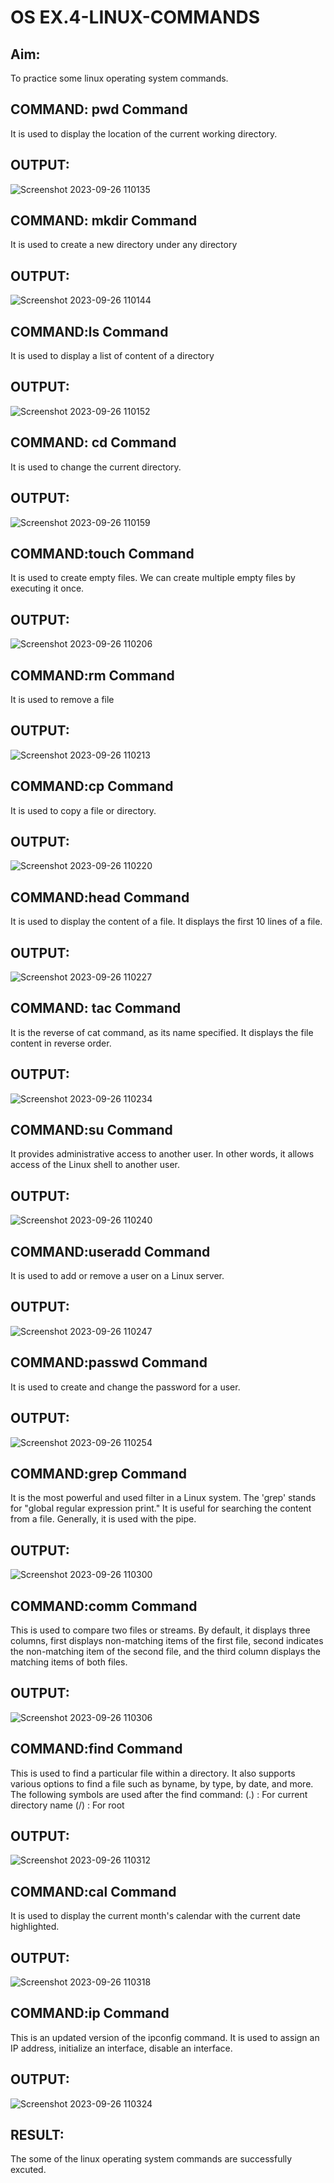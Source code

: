 # OS EX.4-LINUX-COMMANDS
## Aim:
To practice some linux operating system commands.

## COMMAND: pwd Command
It is used to display the location of the current working directory.

## OUTPUT:
![Screenshot 2023-09-26 110135](https://github.com/Aishwarya-TM/EX.4-LINUX-COMMANDS/assets/127846109/90b6dcbc-93ff-4b6f-a6ba-68591a46b276)


## COMMAND: mkdir Command
It is used to create a new directory under any directory

## OUTPUT:
![Screenshot 2023-09-26 110144](https://github.com/Aishwarya-TM/EX.4-LINUX-COMMANDS/assets/127846109/eec5c781-e1d0-4480-b5c2-dcec864a76a2)


## COMMAND:ls Command
It is used to display a list of content of a directory

## OUTPUT:
![Screenshot 2023-09-26 110152](https://github.com/Aishwarya-TM/EX.4-LINUX-COMMANDS/assets/127846109/0fa0ba18-477d-4365-90d4-7f8cbbff5d99)


## COMMAND: cd Command
It is used to change the current directory.

## OUTPUT:
![Screenshot 2023-09-26 110159](https://github.com/Aishwarya-TM/EX.4-LINUX-COMMANDS/assets/127846109/ca9f74b4-2452-4180-9954-04f0a28bd2f1)


## COMMAND:touch Command
It is used to create empty files. We can create multiple empty files by executing it once.

## OUTPUT:
![Screenshot 2023-09-26 110206](https://github.com/Aishwarya-TM/EX.4-LINUX-COMMANDS/assets/127846109/c585492d-279c-40f1-98ab-ce0eb7c9a044)


## COMMAND:rm Command
It is used to remove a file

## OUTPUT:
![Screenshot 2023-09-26 110213](https://github.com/Aishwarya-TM/EX.4-LINUX-COMMANDS/assets/127846109/27f2e7ed-3d6f-4811-8e6c-0bd90218a374)


## COMMAND:cp Command
It is used to copy a file or directory.

## OUTPUT:
![Screenshot 2023-09-26 110220](https://github.com/Aishwarya-TM/EX.4-LINUX-COMMANDS/assets/127846109/9495bb15-ff0c-4224-8103-d5f8ce0ccd1a)


## COMMAND:head Command
It is used to display the content of a file. It displays the first 10 lines of a file.

## OUTPUT:
![Screenshot 2023-09-26 110227](https://github.com/Aishwarya-TM/EX.4-LINUX-COMMANDS/assets/127846109/4d43a237-06ec-4439-8491-9e4174a8e763)


## COMMAND: tac Command
It is the reverse of cat command, as its name specified. It displays the file content in reverse order.

## OUTPUT:
![Screenshot 2023-09-26 110234](https://github.com/Aishwarya-TM/EX.4-LINUX-COMMANDS/assets/127846109/f25d5bac-1729-492b-8ab0-1a100db6b9f6)


## COMMAND:su Command
It provides administrative access to another user. In other words, it allows access of the Linux shell to another user.

## OUTPUT:
![Screenshot 2023-09-26 110240](https://github.com/Aishwarya-TM/EX.4-LINUX-COMMANDS/assets/127846109/ff507c02-8fbb-4ad1-9480-5cb41a7edad3)


## COMMAND:useradd Command
It is used to add or remove a user on a Linux server.

## OUTPUT:
![Screenshot 2023-09-26 110247](https://github.com/Aishwarya-TM/EX.4-LINUX-COMMANDS/assets/127846109/ba754589-349b-401b-8a43-ba0a14bcf17e)


## COMMAND:passwd Command
It is used to create and change the password for a user.

## OUTPUT:
![Screenshot 2023-09-26 110254](https://github.com/Aishwarya-TM/EX.4-LINUX-COMMANDS/assets/127846109/ef7a8bb3-ca29-463a-9828-ee959b12d40f)


## COMMAND:grep Command
It is the most powerful and used filter in a Linux system. The 'grep' stands for "global regular expression print." It is useful for searching the content from a file. Generally, it is used with the pipe.

## OUTPUT:
![Screenshot 2023-09-26 110300](https://github.com/Aishwarya-TM/EX.4-LINUX-COMMANDS/assets/127846109/b19d58b3-f0ec-4acf-b6a0-207397e4b884)


## COMMAND:comm Command
This is used to compare two files or streams. By default, it displays three columns, first displays non-matching items of the first file, second indicates the non-matching item of the second file, and the third column displays the matching items of both files.

## OUTPUT:
![Screenshot 2023-09-26 110306](https://github.com/Aishwarya-TM/EX.4-LINUX-COMMANDS/assets/127846109/3561c643-d06a-46bb-8bf4-fbc2eaa67245)


## COMMAND:find Command
This is used to find a particular file within a directory. It also supports various options to find a file such as byname, by type, by date, and more. The following symbols are used after the find command: (.) : For current directory name (/) : For root

## OUTPUT:
![Screenshot 2023-09-26 110312](https://github.com/Aishwarya-TM/EX.4-LINUX-COMMANDS/assets/127846109/2720833e-f23a-434e-bd09-e6c5b77f5795)


## COMMAND:cal Command
It is used to display the current month's calendar with the current date highlighted.

## OUTPUT:
![Screenshot 2023-09-26 110318](https://github.com/Aishwarya-TM/EX.4-LINUX-COMMANDS/assets/127846109/6e64fe9a-6e5b-48e4-844f-666334badab3)


## COMMAND:ip Command
This is an updated version of the ipconfig command. It is used to assign an IP address, initialize an interface, disable an interface.

## OUTPUT:
![Screenshot 2023-09-26 110324](https://github.com/Aishwarya-TM/EX.4-LINUX-COMMANDS/assets/127846109/e86397c5-3288-4559-928e-23705e058dff)


## RESULT:
The some of the linux operating system commands are successfully excuted.
